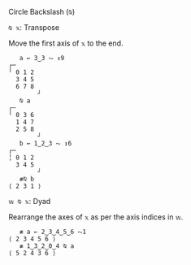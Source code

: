 Circle Backslash (`⍉`)

`⍉ 𝕩`: Transpose 

Move the first axis of `𝕩` to the end.
```
   a ← 3‿3 ⥊ ↕9
┌─       
╵ 0 1 2  
  3 4 5  
  6 7 8  
        ┘
   ⍉ a
┌─       
╵ 0 3 6  
  1 4 7  
  2 5 8  
        ┘
   b ← 1‿2‿3 ⥊ ↕6
┌─       
╎ 0 1 2  
  3 4 5  
        ┘
   ≢⍉ b
⟨ 2 3 1 ⟩
```

`𝕨 ⍉ 𝕩`: Dyad

Rearrange the axes of `𝕩` as per the axis indices in `𝕨`.
```
   ≢ a ← 2‿3‿4‿5‿6 ⥊1
⟨ 2 3 4 5 6 ⟩
   ≢ 1‿3‿2‿0‿4 ⍉ a
⟨ 5 2 4 3 6 ⟩
```